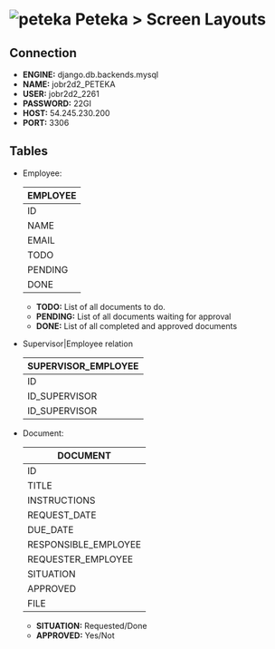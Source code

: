 ![peteka](https://dl.dropboxusercontent.com/u/85402777/peteca.png) Peteka > Screen Layouts
========

Connection
----------

- **ENGINE:** django.db.backends.mysql
- **NAME:** jobr2d2_PETEKA
- **USER:** jobr2d2_2261
- **PASSWORD:** 22GI
- **HOST:** 54.245.230.200
- **PORT:** 3306

Tables
----------

* Employee:

	| EMPLOYEE     | 
	| -------------|
	| ID           |
	| NAME         |
	| EMAIL        |
	| TODO         | 
	| PENDING      | 
	| DONE         | 

	- **TODO:** List of all documents to do.
	- **PENDING:** List of all documents waiting for approval
	- **DONE:** List of all completed and approved documents

* Supervisor|Employee relation

	|SUPERVISOR_EMPLOYEE|
	|-------------------|
	|ID                 |
	|ID_SUPERVISOR      |
	|ID_SUPERVISOR      |

* Document:

	| DOCUMENT             | 
	| ---------------------|
	| ID                   |
	| TITLE                |
	| INSTRUCTIONS         |
	| REQUEST_DATE         |
	| DUE_DATE             |
	| RESPONSIBLE_EMPLOYEE |
	| REQUESTER_EMPLOYEE   |
	| SITUATION            | 
	| APPROVED             | 
	| FILE                 | 

	- **SITUATION:** Requested/Done
	- **APPROVED:** Yes/Not
